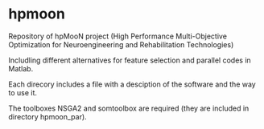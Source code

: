 # hpmoon
Repository of hpMooN project (High Performance Multi-Objective Optimization for Neuroengineering and Rehabilitation Technologies)

Includling different alternatives for feature selection and parallel codes in Matlab.

Each direcory includes a file with a desciption of the software and the way to use it.

The toolboxes NSGA2 and somtoolbox are required (they are included in directory hpmoon_par).
